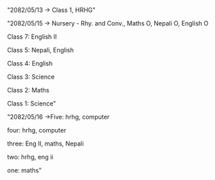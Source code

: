 "2082/05/13 -> Class 1, HRHG"

"2082/05/15 -> Nursery - Rhy. and Conv., Maths O, Nepali O, English O

Class 7: English II

Class 5: Nepali, English

Class 4: English

Class 3: Science

Class 2: Maths

Class 1: Science"

"2082/05/16 ->Five: hrhg, computer

four: hrhg, computer

three: Eng II, maths, Nepali

two: hrhg, eng ii

one: maths"